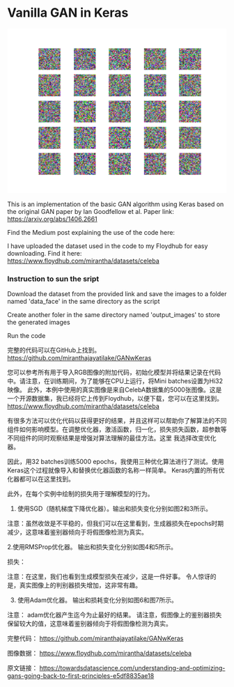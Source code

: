 # Vanilla GAN in Keras

<img src="etc/adam.gif">

This is an implementation of the basic GAN algorithm using Keras based on the original GAN paper by Ian Goodfellow et al.
Paper link: https://arxiv.org/abs/1406.2661

Find the Medium post explaining the use of the code here: 

I have uploaded the dataset used in the code to my Floydhub for easy downloading. Find it here: https://www.floydhub.com/mirantha/datasets/celeba

### Instruction to sun the sript

Download the dataset from the provided link and save the images to a folder named 'data_face' in the same directory as the script

Create another foler in the same directory named 'output_images' to store the generated images

Run the code


完整的代码可以在GitHub上找到。
https://github.com/miranthajayatilake/GANwKeras

您可以参考所有用于导入RGB图像的附加代码，初始化模型并将结果记录在代码中。请注意，在训练期间，为了能够在CPU上运行，将Mini batches设置为Hi32映像。 此外，本例中使用的真实图像是来自CelebA数据集的5000张图像。这是一个开源数据集，我已经将它上传到Floydhub，以便下载，您可以在这里找到。 
https://www.floydhub.com/mirantha/datasets/celeba

有很多方法可以优化代码以获得更好的结果，并且这样可以帮助你了解算法的不同组件如何影响模型。在调整优化器，激活函数，归一化，损失损失函数，超参数等不同组件的同时观察结果是增强对算法理解的最佳方法。这里 我选择改变优化器。

因此，用32 batches训练5000 epochs，我使用三种优化算法进行了测试。使用Keras这个过程就像导入和替换优化器函数的名称一样简单。 Keras内置的所有优化器都可以在这里找到。 

此外，在每个实例中绘制的损失用于理解模型的行为。

1. 使用SGD（随机梯度下降优化器）。输出和损失变化分别如图2和3所示。


注意：虽然收敛是不平稳的，但我们可以在这里看到，生成器损失在epochs时期减少，这意味着鉴别器倾向于将假图像检测为真实。

2.使用RMSProp优化器。 输出和损失变化分别如图4和5所示。

损失：

注意：在这里，我们也看到生成模型损失在减少，这是一件好事。 令人惊讶的是，真实图像上的判别器损失增加，这非常有趣。

3. 使用Adam优化器。 输出和损耗变化分别如图6和图7所示。



注意： adam优化器产生迄今为止最好的结果。 请注意，假图像上的鉴别器损失保留较大的值，这意味着鉴别器倾向于将假图像检测为真实。
 
完整代码：
https://github.com/miranthajayatilake/GANwKeras

图像数据：
https://www.floydhub.com/mirantha/datasets/celeba

原文链接：
https://towardsdatascience.com/understanding-and-optimizing-gans-going-back-to-first-principles-e5df8835ae18
